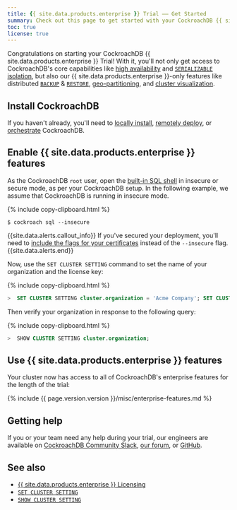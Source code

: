 ```yaml
---
title: {{ site.data.products.enterprise }} Trial –– Get Started
summary: Check out this page to get started with your CockroachDB {{ site.data.products.enterprise }} Trial
toc: true
license: true
---
```


Congratulations on starting your CockroachDB {{ site.data.products.enterprise }} Trial! With it, you'll not only get access to CockroachDB's core capabilities like [high availability](frequently-asked-questions.html#how-does-cockroachdb-survive-failures) and [`SERIALIZABLE` isolation](frequently-asked-questions.html#how-is-cockroachdb-strongly-consistent), but also our {{ site.data.products.enterprise }}-only features like distributed [`BACKUP`](backup.html) &amp; [`RESTORE`](restore.html), [geo-partitioning](partitioning.html), and [cluster visualization](enable-node-map.html).

## Install CockroachDB

If you haven't already, you'll need to [locally install](install-cockroachdb.html), [remotely deploy](manual-deployment.html), or [orchestrate](orchestration.html) CockroachDB.

## Enable {{ site.data.products.enterprise }} features

As the CockroachDB `root` user, open the [built-in SQL shell](cockroach-sql.html) in insecure or secure mode, as per your CockroachDB setup. In the following example, we assume that CockroachDB is running in insecure mode.

{% include copy-clipboard.html %}
~~~ shell
$ cockroach sql --insecure
~~~

{{site.data.alerts.callout_info}}
If you've secured your deployment, you'll need to [include the flags for your certificates](cockroach-cert.html) instead of the `--insecure` flag.
{{site.data.alerts.end}}

Now, use the `SET CLUSTER SETTING` command to set the name of your organization and the license key:

{% include copy-clipboard.html %}
~~~ sql
>  SET CLUSTER SETTING cluster.organization = 'Acme Company'; SET CLUSTER SETTING enterprise.license = 'xxxxxxxxxxxx';
~~~

Then verify your organization in response to the following query:

{% include copy-clipboard.html %}
~~~ sql
>  SHOW CLUSTER SETTING cluster.organization;
~~~

## Use {{ site.data.products.enterprise }} features

Your cluster now has access to all of CockroachDB's enterprise features for the length of the trial:

{% include {{ page.version.version }}/misc/enterprise-features.md %}

## Getting help

If you or your team need any help during your trial, our engineers are available on [CockroachDB Community Slack](https://cockroachdb.slack.com), [our forum](https://forum.cockroachlabs.com/), or [GitHub](https://github.com/cockroachdb/cockroach).</p>

## See also

- [{{ site.data.products.enterprise }} Licensing](enterprise-licensing.html)
- [`SET CLUSTER SETTING`](set-cluster-setting.html)
- [`SHOW CLUSTER SETTING`](show-cluster-setting.html)
